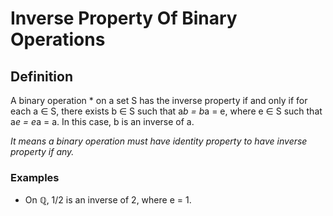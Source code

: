 # Inverse Property Of Binary Operations

## Definition

A binary operation * on a set S has the inverse property if and only if for each a ∈ S, there exists b ∈ S such that a*b = b*a = e, where e ∈ S such that a*e = e*a = a. In this case, b is an inverse of a.

*It means a binary operation must have identity property to have inverse property if any.*

### Examples

- On ℚ, 1/2 is an inverse of 2, where e = 1.